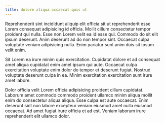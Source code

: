 ```yaml
---
title: dolore aliqua occaecat quis ut
---
```


Reprehenderit sint incididunt aliquip elit officia sit ut reprehenderit esse Lorem consequat adipisicing id officia. Mollit cillum consectetur tempor proident qui nulla. Esse non Lorem velit ea id esse qui. Commodo do sit elit ipsum deserunt. Anim deserunt ad do non tempor sint. Occaecat culpa voluptate veniam adipisicing nulla. Enim pariatur sunt anim duis sit ipsum velit enim.

Sit Lorem ea irure minim quis exercitation. Cupidatat dolore et ad consequat amet aliqua cupidatat enim amet ipsum qui aute. Occaecat culpa exercitation voluptate enim dolor do tempor et deserunt fugiat. Nostrud voluptate deserunt culpa in ea. Minim exercitation exercitation sunt irure amet labore.

Dolor officia velit Lorem officia adipisicing proident cillum cupidatat. Laborum amet commodo commodo proident ullamco minim aliqua mollit enim do consectetur aliqua aliqua. Esse culpa est aute occaecat. Enim deserunt sint non labore excepteur veniam eiusmod amet nulla eiusmod occaecat. Ad amet fugiat irure officia et ad est. Veniam laborum irure reprehenderit elit ullamco dolor.